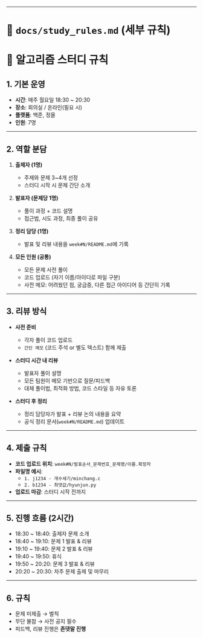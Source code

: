 ﻿
---

# 📑 `docs/study_rules.md` (세부 규칙)


# 📑 알고리즘 스터디 규칙

## 1. 기본 운영
- **시간**: 매주 월요일 18:30 ~ 20:30
- **장소**: 회의실 / 온라인(필요 시)
- **플랫폼**: 백준, 정올
- **인원**: 7명

---

## 2. 역할 분담
1. **출제자 (1명)**  
   - 주제와 문제 3~4개 선정  
   - 스터디 시작 시 문제 간단 소개  

2. **발표자 (문제당 1명)**  
   - 풀이 과정 + 코드 설명  
   - 접근법, 시도 과정, 최종 풀이 공유  

3. **정리 담당 (1명)**  
   - 발표 및 리뷰 내용을 `week#N/README.md`에 기록  

4. **모든 인원 (공통)**  
   - 모든 문제 사전 풀이  
   - 코드 업로드 (자기 이름/아이디로 파일 구분)  
   - 사전 메모: 어려웠던 점, 궁금증, 다른 접근 아이디어 등 간단히 기록  

---

## 3. 리뷰 방식
- **사전 준비**  
  - 각자 풀이 코드 업로드  
  - `간단 메모` (코드 주석 or 별도 텍스트) 함께 제출  

- **스터디 시간 내 리뷰**  
  - 발표자 풀이 설명  
  - 모든 팀원이 메모 기반으로 질문/피드백  
  - 대체 풀이법, 최적화 방법, 코드 스타일 등 자유 토론  

- **스터디 후 정리**  
  - 정리 담당자가 발표 + 리뷰 논의 내용을 요약  
  - 공식 정리 문서(`week#N/README.md`) 업데이트  

---

## 4. 제출 규칙
- **코드 업로드 위치**: `week#N/발표순서_문제번호_문제명/이름.확장자`
- **파일명 예시**:  
  - `1. j1234 - 개수세기/minchang.c`  
  - `2. b1234 - 최댓값/hyunjun.py`
- **업로드 마감**: 스터디 시작 전까지


---

## 5. 진행 흐름 (2시간)
- 18:30 ~ 18:40: 출제자 문제 소개  
- 18:40 ~ 19:10: 문제 1 발표 & 리뷰  
- 19:10 ~ 19:40: 문제 2 발표 & 리뷰  
- 19:40 ~ 19:50: 휴식
- 19:50 ~ 20:20: 문제 3 발표 & 리뷰   
- 20:20 ~ 20:30: 차주 문제 출제 및 마무리  

---

## 6. 규칙
- 문제 미제출 → 벌칙
- 무단 불참 → 사전 공지 필수  
- 피드백, 리뷰 진행은 **존댓말 진행**
